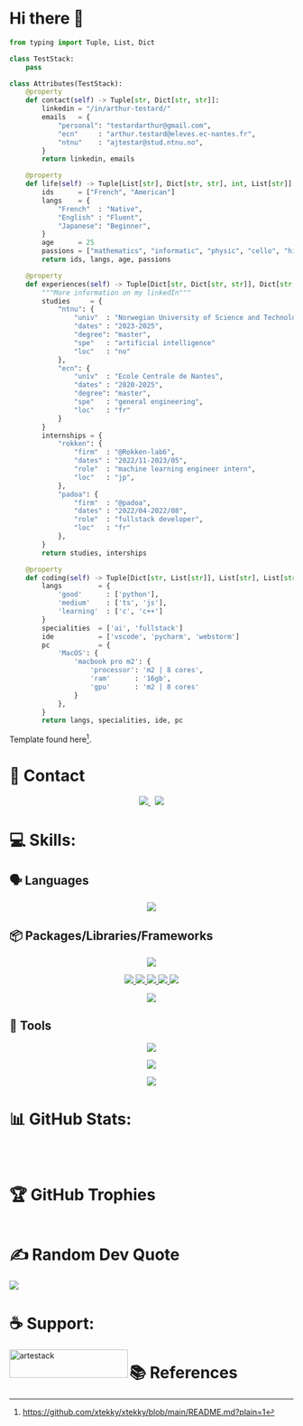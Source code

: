 # Hi there 👋

<!-- 🧑🏼‍🎓 I'm a Franco-American double-degree student at [NTNU](https://www.ntnu.edu/studies/msit) (Norwegian University of Science and Technologies) in the Master of Science in Informatics specializing in artificial intelligence. I come from a preparatory class (French education system) which enabled me to enter the [Ecole Centrale de Nantes](https://www.ec-nantes.fr/) after the competitive entrance exam.  -->

<!-- 🌱 I then try to share on this profile, my projects carried out as part of my studies, but also those carried out for my personal interest, mixing the fields in which I have a particular interest. -->

```python
from typing import Tuple, List, Dict

class TestStack:
    pass

class Attributes(TestStack):
    @property
    def contact(self) -> Tuple[str, Dict[str, str]]:
        linkedin = "/in/arthur-testard/"
        emails	 = { 
			"personal": "testardarthur@gmail.com",
			"ecn"	  : "arthur.testard@eleves.ec-nantes.fr",
			"ntnu"	  : "ajtestar@stud.ntnu.no",
		}
        return linkedin, emails

	@property
	def life(self) -> Tuple[List[str], Dict[str, str], int, List[str]]:
		ids 	 = ["French", "American"]
		langs	 = {
			"French"  : "Native",
			"English" : "Fluent",
			"Japanese": "Beginner",
		}
		age		 = 25
		passions = ["mathematics", "informatic", "physic", "cello", "hikes"]
		return ids, langs, age, passions

	@property
	def experiences(self) -> Tuple[Dict[str, Dict[str, str]], Dict[str, Dict[str, str]]]:
		"""More information on my linkedIn"""
		studies 	= {
			"ntnu": {
				"univ"	: "Norwegian University of Science and Technology",
				"dates"	: "2023-2025",
				"degree": "master",
				"spe"	: "artificial intelligence"
				"loc"	: "no"
			},
			"ecn": {
				"univ"	: "Ecole Centrale de Nantes",
				"dates"	: "2020-2025",
				"degree": "master",
				"spe"	: "general engineering",
				"loc"	: "fr"
			}
		}
		internships = {
			"rokken": {
				"firm"	: "@Rokken-lab6",
				"dates"	: "2022/11-2023/05",
				"role"	: "machine learning engineer intern",
				"loc"	: "jp",
			},
			"padoa": {
				"firm"	: "@padoa",
				"dates"	: "2022/04-2022/08",
				"role"	: "fullstack developer",
				"loc"	: "fr"
			},
		}
		return studies, interships

	@property
	def coding(self) -> Tuple[Dict[str, List[str]], List[str], List[str], Dict[str]]:
		langs 		  = {
			'good'      : ['python'],
			'medium'	: ['ts', 'js'],
			'learning'	: ['c', 'c++']
		}
		specialities  = ['ai', 'fullstack']
		ide           = ['vscode', 'pycharm', 'webstorm']
		pc            = {
			'MacOS': {
				'macbook pro m2': {
					'processor': 'm2 | 8 cores',
					'ram'      : '16gb',
					'gpu'      : 'm2 | 8 cores'
				}
			},
		}
		return langs, specialities, ide, pc
```
Template found here[^1].

# 💬 Contact

<p align="center">
	<a href="https://www.linkedin.com/in/arthur-testard/">
		<img src="https://img.shields.io/badge/-LINKEDIN-0077B5?style=for-the-badge&logo=linkedin&logoColor=white">
	</a>
	<span>&nbsp;</span>
	<a href="mailto:testardarthur@gmail.com">
		<img src="https://img.shields.io/badge/-GMAIL-D14836?style=for-the-badge&logo=gmail&logoColor=white">
	</a>
</p>

# 💻 Skills:

## 🗣️ Languages
<p align="center">
  <a href="https://skillicons.dev">
    <img src="https://skillicons.dev/icons?i=python,c,cs,cpp,js,ts,css,html,matlab,bash" />
  </a>
</p>

## 📦 Packages/Libraries/Frameworks
<p align="center">
  <a href="https://skillicons.dev">
    <img src="https://skillicons.dev/icons?i=pytorch,tensorflow,sklearn,fastapi,django,flask" />
	<!-- add keras, matplotlib, pandas,numpy-->
  </a>
</p>

<p align="center">
  <a href="https://skillicons.dev">
	<img src="https://img.shields.io/badge/Keras-%23D00000.svg?style=for-the-badge&logo=Keras&logoColor=white"/>
	<img src="https://img.shields.io/badge/Matplotlib-%23ffffff.svg?style=for-the-badge&logo=Matplotlib"/>
	<img src="https://img.shields.io/badge/numpy-%23013243.svg?style=for-the-badge&logo=numpy&logoColor=white"/>
    <img src="https://img.shields.io/badge/pandas-%23150458.svg?style=for-the-badge&logo=pandas&logoColor=white"/>
	<img src="https://img.shields.io/badge/SciPy-%230C55A5.svg?style=for-the-badge&logo=scipy&logoColor=%white"/>
  </a>
</p>

<p align="center">
  <a href="https://skillicons.dev">
    <img src="https://skillicons.dev/icons?i=npm,yarn,react,nextjs,nodejs" 
	/>
  </a>
</p>

## 🔨 Tools


<p align="center">
  <a href="https://skillicons.dev">
    <img src="https://skillicons.dev/icons?i=apple,linux,ubuntu,windows" 
	/>
  </a>
</p>


<p align="center">
  <a href="https://skillicons.dev">
    <img src="https://skillicons.dev/icons?i=git,github,stackoverflow,docker,postgres,sqlite,azure,firebase,tailwind,latex," 
	/>
  </a>
</p>

<p align="center">
  <a href="">
    <img src="https://img.shields.io/badge/CIRCLECI-02303A.svg?style=for-the-badge&logo=CIRCLECI&logoColor=white&color=%23343434" 
	/>
  </a>
</p>


# 📊 GitHub Stats:

<p href="" align="center">
    <img alt="" src="
		https://github-readme-stats.vercel.app/api?username=art-test-stack&theme=tokyonight&show_icons=true&locale=en">
</p>

<!-- <p href="" align="center">
    <img alt="" src="
		https://github-readme-streak-stats.herokuapp.com/?user=art-test-stack&theme=tokyonight&">
</p> -->


<p href="https://git.io/streak-stats" align="center">
    <img alt="" src="
		https://streak-stats.demolab.com?user=art-test-stack&theme=tokyonight&hide_border=false">
</p>

<!-- [![GitHub Streak]()]() -->

<p href="" align="center">
    <img alt="" src="
		https://github-readme-stats.vercel.app/api/top-langs?username=art-test-stack&theme=tokyonight&show_icons=true&locale=en">
</p>


# 🏆 GitHub Trophies

<p href="" align="center">
    <img alt="" src="
		https://github-profile-trophy.vercel.app/?username=art-test-stack&theme=tokyonight">
</p>


# ✍️ Random Dev Quote

![](https://quotes-github-readme.vercel.app/api?type=horizontal&theme=radical)

# ☕️ Support:

<p href="https://www.buymeacoffee.com/artestack"> 
	<img align="left" src="https://cdn.buymeacoffee.com/buttons/v2/default-yellow.png" height="50" width="210" alt="artestack" />
</p>

<!-- <p href="" align="left">
	<img alt="" src="https://visitcount.itsvg.in/api?id=art-test-stack&icon=0&color=0)](https://visitcount.itsvg.in"/>
</p> -->

<!-- Proudly created with GPRM ( https://gprm.itsvg.in ) -->

# 📚 References

[^1]: https://github.com/xtekky/xtekky/blob/main/README.md?plain=1
